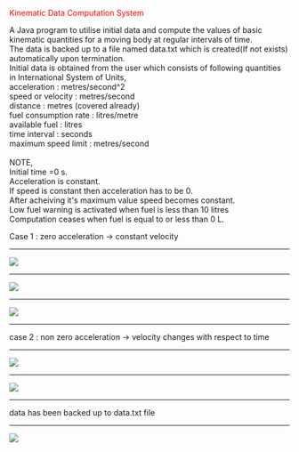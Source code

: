 <p style=color:red;>Kinematic Data Computation System</p>

A Java program to utilise initial data and compute the values of basic kinematic quantities for a moving body at regular intervals of time.<br>
The data is backed up to a file named data.txt which is created(If not exists) automatically upon termination.<br>
Initial data is obtained from the user which consists of following quantities in International System of Units,<br>
acceleration : metres/second^2<br>
speed or velocity : metres/second<br>
distance : metres (covered already)<br>
fuel consumption rate : litres/metre<br>
available fuel : litres <br>
time interval : seconds<br>
maximum speed limit : metres/second<br>
<br>NOTE,<br>
Initial time =0 s.<br>
Acceleration is constant.<br>
If speed is constant then acceleration has to be 0.<br>
After acheiving it's maximum value speed becomes constant.<br>
Low fuel warning is activated when fuel is less than 10 litres<br>
Computation ceases when fuel is equal to or less than 0 L.<br>
<p>
Case 1 : zero acceleration -> constant velocity
</p>
<hr>
<img src="zero1.png">
<hr>
<img src="zero2.png">
<hr>
<img src="zero3.png">
<hr>
<p>
case 2 : non zero acceleration -> velocity changes with respect to time
</p>
<hr>
<img src="non1.png">
<hr>
<img src="non2.png">
<hr>
<p>
data has been backed up to data.txt file
</p>
<hr>
<img src="vBYt.png">

</body>
